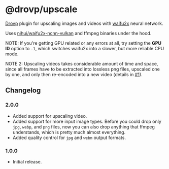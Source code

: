 # @drovp/upscale

[Drovp](https://drovp.app) plugin for upscaling images and videos with [waifu2x](https://github.com/nagadomi/waifu2x) neural network.

Uses [nihui/waifu2x-ncnn-vulkan](https://github.com/nihui/waifu2x-ncnn-vulkan) and ffmpeg binaries under the hood.

NOTE: If you're getting GPU related or any errors at all, try setting the **GPU ID** option to `-1`, which switches waifu2x into a slower, but more reliable CPU mode.

NOTE 2: Upscaling videos takes considerable amount of time and space, since all frames have to be extracted into lossless png files, upscaled one by one, and only then re-encoded into a new video (details in [#1](https://github.com/drovp/upscale/issues/1#issuecomment-1120235110)).

## Changelog

### 2.0.0

- Added support for upscaling video.
- Added support for more input image types. Before you could drop only `jpg`, `webp`, and `png` files, now you can also drop anything that ffmpeg understands, which is pretty much almost everything.
- Added quality control for `jpg` and `webm` output formats.

### 1.0.0

-   Initial release.
